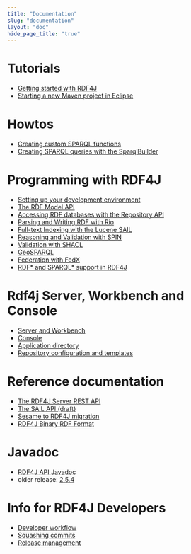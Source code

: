 ```yaml
---
title: "Documentation"
slug: "documentation"
layout: "doc"
hide_page_title: "true"
---
```


# Tutorials

- <a href="getting-started/">Getting started with RDF4J</a>
- <a href="maven-eclipse-project/">Starting a new Maven project in Eclipse</a>

# Howtos
- <a href="custom-sparql-functions/">Creating custom SPARQL functions</a>
- <a href="sparqlbuilder/">Creating SPARQL queries with the SparqlBuilder</a>

# Programming with RDF4J

- <a href="programming/setup/">Setting up your development environment</a>
- <a href="programming/model/">The RDF Model API</a>
- <a href="programming/repository/">Accessing RDF databases with the Repository API</a>
- <a href="programming/rio/">Parsing and Writing RDF with Rio</a>
- <a href="programming/lucene/">Full-text Indexing with the Lucene SAIL</a>
- <a href="programming/spin/">Reasoning and Validation with SPIN</a>
- <a href="programming/shacl/">Validation with SHACL</a>
- <a href="programming/geosparql/">GeoSPARQL</a>
- <a href="programming/federation/">Federation with FedX</a>
- <a href="programming/rdfstar/">RDF* and SPARQL* support in RDF4J</a> 

# Rdf4j Server, Workbench and Console

- <a href="tools/server-workbench/">Server and Workbench</a>
- <a href="tools/console/">Console</a>
- <a href="tools/application-directory/">Application directory</a>
- <a href="tools/repository-configuration/">Repository configuration and templates</a>

# Reference documentation

- <a href="rest-api/">The RDF4J Server REST API</a>
- <a href="sail/">The SAIL API (draft)</a>
- <a href="migration/">Sesame to RDF4J migration</a>
- <a href="rdf4j-binary/">RDF4J Binary RDF Format</a>

# Javadoc

- <a href="/javadoc/latest">RDF4J API Javadoc</a>
- older release: <a href="/javadoc/2.5.4">2.5.4</a>

# Info for RDF4J Developers

- <a href="developer/workflow">Developer workflow</a>
- <a href="developer/squashing">Squashing commits</a>
- <a href="developer/releases">Release management</a>
